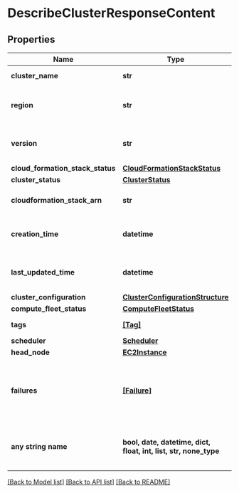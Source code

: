 # DescribeClusterResponseContent


## Properties
Name | Type | Description | Notes
------------ | ------------- | ------------- | -------------
**cluster_name** | **str** | Name of the cluster. | 
**region** | **str** | AWS region where the cluster is created. | 
**version** | **str** | ParallelCluster version used to create the cluster. | 
**cloud_formation_stack_status** | [**CloudFormationStackStatus**](CloudFormationStackStatus.md) |  | 
**cluster_status** | [**ClusterStatus**](ClusterStatus.md) |  | 
**cloudformation_stack_arn** | **str** | ARN of the main CloudFormation stack. | 
**creation_time** | **datetime** | Timestamp representing the cluster creation time. | 
**last_updated_time** | **datetime** | Timestamp representing the last cluster update time. | 
**cluster_configuration** | [**ClusterConfigurationStructure**](ClusterConfigurationStructure.md) |  | 
**compute_fleet_status** | [**ComputeFleetStatus**](ComputeFleetStatus.md) |  | 
**tags** | [**[Tag]**](Tag.md) | Tags associated with the cluster. | 
**scheduler** | [**Scheduler**](Scheduler.md) |  | [optional] 
**head_node** | [**EC2Instance**](EC2Instance.md) |  | [optional] 
**failures** | [**[Failure]**](Failure.md) | Failures array containing failures reason and code when the stack is in CREATE_FAILED status. | [optional] 
**any string name** | **bool, date, datetime, dict, float, int, list, str, none_type** | any string name can be used but the value must be the correct type | [optional]

[[Back to Model list]](../README.md#documentation-for-models) [[Back to API list]](../README.md#documentation-for-api-endpoints) [[Back to README]](../README.md)


